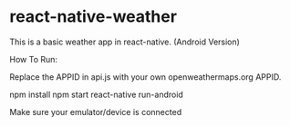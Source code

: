 # react-native-weather
This is a basic weather app in react-native. (Android Version)

How To Run:

Replace the APPID in api.js with your own openweathermaps.org APPID.

npm install
npm start
react-native run-android

Make sure your emulator/device is connected